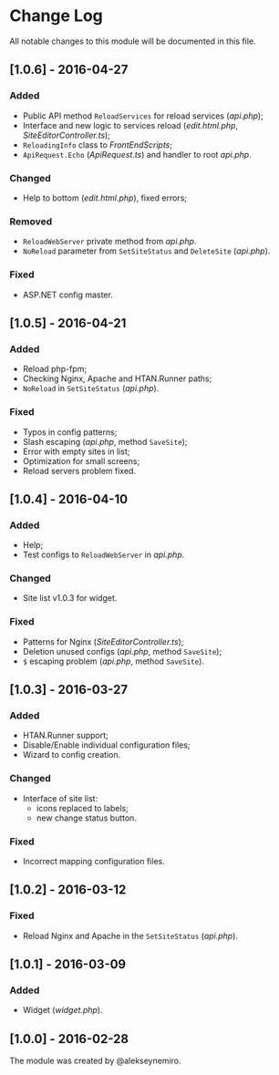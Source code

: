 # Change Log

All notable changes to this module will be documented in this file.

## [1.0.6] - 2016-04-27
### Added
- Public API method `ReloadServices` for reload services (*api.php*);
- Interface and new logic to services reload (*edit.html.php*, *SiteEditorController.ts*);
- `ReloadingInfo` class to *FrontEndScripts*;
- `ApiRequest.Echo` (*ApiRequest.ts*) and handler to root *api.php*.

### Changed
- Help to bottom (*edit.html.php*), fixed errors;

### Removed
- `ReloadWebServer` private method from *api.php*.
- `NoReload` parameter from `SetSiteStatus` and `DeleteSite` (*api.php*).

### Fixed
- ASP.NET config master.

## [1.0.5] - 2016-04-21
### Added
- Reload php-fpm;
- Checking Nginx, Apache and HTAN.Runner paths;
- `NoReload` in `SetSiteStatus` (*api.php*).

### Fixed
- Typos in config patterns;
- Slash escaping (*api.php*, method `SaveSite`);
- Error with empty sites in list;
- Optimization for small screens;
- Reload servers problem fixed.

## [1.0.4] - 2016-04-10
### Added
- Help;
- Test configs to `ReloadWebServer` in *api.php*.

### Changed
- Site list v1.0.3 for widget.

### Fixed
- Patterns for Nginx (*SiteEditorController.ts*);
- Deletion unused configs (*api.php*, method `SaveSite`);
- `$` escaping problem (*api.php*, method `SaveSite`).

## [1.0.3] - 2016-03-27
### Added
- HTAN.Runner support;
- Disable/Enable individual configuration files;
- Wizard to config creation.

### Changed
- Interface of site list:
  - icons replaced to labels;
  - new change status button.

### Fixed
- Incorrect mapping configuration files.

## [1.0.2] - 2016-03-12
### Fixed
- Reload Nginx and Apache in the `SetSiteStatus` (*api.php*).

## [1.0.1] - 2016-03-09
### Added
- Widget (*widget.php*).

## [1.0.0] - 2016-02-28
The module was created by @alekseynemiro.
